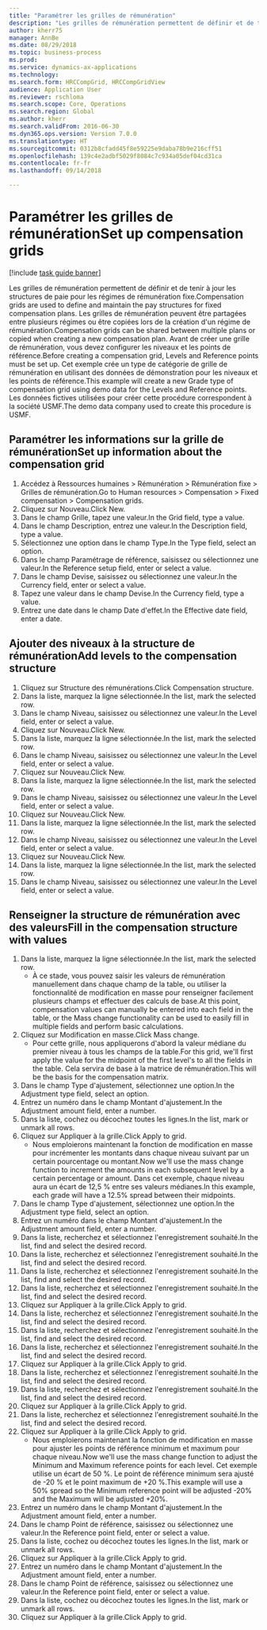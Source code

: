```yaml
--- 
title: "Paramétrer les grilles de rémunération"
description: "Les grilles de rémunération permettent de définir et de tenir à jour les structures de paie pour les régimes de rémunération fixe."
author: kherr75
manager: AnnBe
ms.date: 08/29/2018
ms.topic: business-process
ms.prod: 
ms.service: dynamics-ax-applications
ms.technology: 
ms.search.form: HRCCompGrid, HRCCompGridView
audience: Application User
ms.reviewer: rschloma
ms.search.scope: Core, Operations
ms.search.region: Global
ms.author: kherr
ms.search.validFrom: 2016-06-30
ms.dyn365.ops.version: Version 7.0.0
ms.translationtype: HT
ms.sourcegitcommit: 0312b8cfadd45f8e59225e9daba78b9e216cff51
ms.openlocfilehash: 139c4e2adbf5029f8084c7c934a05def04cd31ca
ms.contentlocale: fr-fr
ms.lasthandoff: 09/14/2018

---
```

# <a name="set-up-compensation-grids"></a><span data-ttu-id="ebacb-103">Paramétrer les grilles de rémunération</span><span class="sxs-lookup"><span data-stu-id="ebacb-103">Set up compensation grids</span></span>

[!include [task guide banner](../../includes/task-guide-banner.md)]

<span data-ttu-id="ebacb-104">Les grilles de rémunération permettent de définir et de tenir à jour les structures de paie pour les régimes de rémunération fixe.</span><span class="sxs-lookup"><span data-stu-id="ebacb-104">Compensation grids are used to define and maintain the pay structures for fixed compensation plans.</span></span> <span data-ttu-id="ebacb-105">Les grilles de rémunération peuvent être partagées entre plusieurs régimes ou être copiées lors de la création d'un régime de rémunération.</span><span class="sxs-lookup"><span data-stu-id="ebacb-105">Compensation grids can be shared between multiple plans or copied when creating a new compensation plan.</span></span>  <span data-ttu-id="ebacb-106">Avant de créer une grille de rémunération, vous devez configurer les niveaux et les points de référence.</span><span class="sxs-lookup"><span data-stu-id="ebacb-106">Before creating a compensation grid, Levels and Reference points must be set up.</span></span> <span data-ttu-id="ebacb-107">Cet exemple crée un type de catégorie de grille de rémunération en utilisant des données de démonstration pour les niveaux et les points de référence.</span><span class="sxs-lookup"><span data-stu-id="ebacb-107">This example will create a new Grade type of compensation grid using demo data for the Levels and Reference points.</span></span> <span data-ttu-id="ebacb-108">Les données fictives utilisées pour créer cette procédure correspondent à la société USMF.</span><span class="sxs-lookup"><span data-stu-id="ebacb-108">The demo data company used to create this procedure is USMF.</span></span>


## <a name="set-up-information-about-the-compensation-grid"></a><span data-ttu-id="ebacb-109">Paramétrer les informations sur la grille de rémunération</span><span class="sxs-lookup"><span data-stu-id="ebacb-109">Set up information about the compensation grid</span></span>
1. <span data-ttu-id="ebacb-110">Accédez à Ressources humaines > Rémunération > Rémunération fixe > Grilles de rémunération.</span><span class="sxs-lookup"><span data-stu-id="ebacb-110">Go to Human resources > Compensation > Fixed compensation > Compensation grids.</span></span>
2. <span data-ttu-id="ebacb-111">Cliquez sur Nouveau.</span><span class="sxs-lookup"><span data-stu-id="ebacb-111">Click New.</span></span>
3. <span data-ttu-id="ebacb-112">Dans le champ Grille, tapez une valeur.</span><span class="sxs-lookup"><span data-stu-id="ebacb-112">In the Grid field, type a value.</span></span>
4. <span data-ttu-id="ebacb-113">Dans le champ Description, entrez une valeur.</span><span class="sxs-lookup"><span data-stu-id="ebacb-113">In the Description field, type a value.</span></span>
5. <span data-ttu-id="ebacb-114">Sélectionnez une option dans le champ Type.</span><span class="sxs-lookup"><span data-stu-id="ebacb-114">In the Type field, select an option.</span></span>
6. <span data-ttu-id="ebacb-115">Dans le champ Paramétrage de référence, saisissez ou sélectionnez une valeur.</span><span class="sxs-lookup"><span data-stu-id="ebacb-115">In the Reference setup field, enter or select a value.</span></span>
7. <span data-ttu-id="ebacb-116">Dans le champ Devise, saisissez ou sélectionnez une valeur.</span><span class="sxs-lookup"><span data-stu-id="ebacb-116">In the Currency field, enter or select a value.</span></span>
8. <span data-ttu-id="ebacb-117">Tapez une valeur dans le champ Devise.</span><span class="sxs-lookup"><span data-stu-id="ebacb-117">In the Currency field, type a value.</span></span>
9. <span data-ttu-id="ebacb-118">Entrez une date dans le champ Date d'effet.</span><span class="sxs-lookup"><span data-stu-id="ebacb-118">In the Effective date field, enter a date.</span></span>

## <a name="add-levels-to-the-compensation-structure"></a><span data-ttu-id="ebacb-119">Ajouter des niveaux à la structure de rémunération</span><span class="sxs-lookup"><span data-stu-id="ebacb-119">Add levels to the compensation structure</span></span>
1. <span data-ttu-id="ebacb-120">Cliquez sur Structure des rémunérations.</span><span class="sxs-lookup"><span data-stu-id="ebacb-120">Click Compensation structure.</span></span>
2. <span data-ttu-id="ebacb-121">Dans la liste, marquez la ligne sélectionnée.</span><span class="sxs-lookup"><span data-stu-id="ebacb-121">In the list, mark the selected row.</span></span>
3. <span data-ttu-id="ebacb-122">Dans le champ Niveau, saisissez ou sélectionnez une valeur.</span><span class="sxs-lookup"><span data-stu-id="ebacb-122">In the Level field, enter or select a value.</span></span>
4. <span data-ttu-id="ebacb-123">Cliquez sur Nouveau.</span><span class="sxs-lookup"><span data-stu-id="ebacb-123">Click New.</span></span>
5. <span data-ttu-id="ebacb-124">Dans la liste, marquez la ligne sélectionnée.</span><span class="sxs-lookup"><span data-stu-id="ebacb-124">In the list, mark the selected row.</span></span>
6. <span data-ttu-id="ebacb-125">Dans le champ Niveau, saisissez ou sélectionnez une valeur.</span><span class="sxs-lookup"><span data-stu-id="ebacb-125">In the Level field, enter or select a value.</span></span>
7. <span data-ttu-id="ebacb-126">Cliquez sur Nouveau.</span><span class="sxs-lookup"><span data-stu-id="ebacb-126">Click New.</span></span>
8. <span data-ttu-id="ebacb-127">Dans la liste, marquez la ligne sélectionnée.</span><span class="sxs-lookup"><span data-stu-id="ebacb-127">In the list, mark the selected row.</span></span>
9. <span data-ttu-id="ebacb-128">Dans le champ Niveau, saisissez ou sélectionnez une valeur.</span><span class="sxs-lookup"><span data-stu-id="ebacb-128">In the Level field, enter or select a value.</span></span>
10. <span data-ttu-id="ebacb-129">Cliquez sur Nouveau.</span><span class="sxs-lookup"><span data-stu-id="ebacb-129">Click New.</span></span>
11. <span data-ttu-id="ebacb-130">Dans la liste, marquez la ligne sélectionnée.</span><span class="sxs-lookup"><span data-stu-id="ebacb-130">In the list, mark the selected row.</span></span>
12. <span data-ttu-id="ebacb-131">Dans le champ Niveau, saisissez ou sélectionnez une valeur.</span><span class="sxs-lookup"><span data-stu-id="ebacb-131">In the Level field, enter or select a value.</span></span>
13. <span data-ttu-id="ebacb-132">Cliquez sur Nouveau.</span><span class="sxs-lookup"><span data-stu-id="ebacb-132">Click New.</span></span>
14. <span data-ttu-id="ebacb-133">Dans la liste, marquez la ligne sélectionnée.</span><span class="sxs-lookup"><span data-stu-id="ebacb-133">In the list, mark the selected row.</span></span>
15. <span data-ttu-id="ebacb-134">Dans le champ Niveau, saisissez ou sélectionnez une valeur.</span><span class="sxs-lookup"><span data-stu-id="ebacb-134">In the Level field, enter or select a value.</span></span>

## <a name="fill-in-the-compensation-structure-with-values"></a><span data-ttu-id="ebacb-135">Renseigner la structure de rémunération avec des valeurs</span><span class="sxs-lookup"><span data-stu-id="ebacb-135">Fill in the compensation structure with values</span></span>
1. <span data-ttu-id="ebacb-136">Dans la liste, marquez la ligne sélectionnée.</span><span class="sxs-lookup"><span data-stu-id="ebacb-136">In the list, mark the selected row.</span></span>
    * <span data-ttu-id="ebacb-137">À ce stade, vous pouvez saisir les valeurs de rémunération manuellement dans chaque champ de la table, ou utiliser la fonctionnalité de modification en masse pour renseigner facilement plusieurs champs et effectuer des calculs de base.</span><span class="sxs-lookup"><span data-stu-id="ebacb-137">At this point, compensation values can manually be entered into each field in the table, or the Mass change functionality can be used to easily fill in multiple fields and perform basic calculations.</span></span>  
2. <span data-ttu-id="ebacb-138">Cliquez sur Modification en masse.</span><span class="sxs-lookup"><span data-stu-id="ebacb-138">Click Mass change.</span></span>
    * <span data-ttu-id="ebacb-139">Pour cette grille, nous appliquerons d'abord la valeur médiane du premier niveau à tous les champs de la table.</span><span class="sxs-lookup"><span data-stu-id="ebacb-139">For this grid, we'll first apply the value for the midpoint of the first level's to all the fields in the table.</span></span> <span data-ttu-id="ebacb-140">Cela servira de base à la matrice de rémunération.</span><span class="sxs-lookup"><span data-stu-id="ebacb-140">This will be the basis for the compensation matrix.</span></span>  
3. <span data-ttu-id="ebacb-141">Dans le champ Type d'ajustement, sélectionnez une option.</span><span class="sxs-lookup"><span data-stu-id="ebacb-141">In the Adjustment type field, select an option.</span></span>
4. <span data-ttu-id="ebacb-142">Entrez un numéro dans le champ Montant d'ajustement.</span><span class="sxs-lookup"><span data-stu-id="ebacb-142">In the Adjustment amount field, enter a number.</span></span>
5. <span data-ttu-id="ebacb-143">Dans la liste, cochez ou décochez toutes les lignes.</span><span class="sxs-lookup"><span data-stu-id="ebacb-143">In the list, mark or unmark all rows.</span></span>
6. <span data-ttu-id="ebacb-144">Cliquez sur Appliquer à la grille.</span><span class="sxs-lookup"><span data-stu-id="ebacb-144">Click Apply to grid.</span></span>
    * <span data-ttu-id="ebacb-145">Nous emploierons maintenant la fonction de modification en masse pour incrémenter les montants dans chaque niveau suivant par un certain pourcentage ou montant.</span><span class="sxs-lookup"><span data-stu-id="ebacb-145">Now we'll use the mass change function to increment the amounts in each subsequent level by a certain percentage or amount.</span></span> <span data-ttu-id="ebacb-146">Dans cet exemple, chaque niveau aura un écart de 12,5 % entre ses valeurs médianes.</span><span class="sxs-lookup"><span data-stu-id="ebacb-146">In this example, each grade will have a 12.5% spread between their midpoints.</span></span>  
7. <span data-ttu-id="ebacb-147">Dans le champ Type d'ajustement, sélectionnez une option.</span><span class="sxs-lookup"><span data-stu-id="ebacb-147">In the Adjustment type field, select an option.</span></span>
8. <span data-ttu-id="ebacb-148">Entrez un numéro dans le champ Montant d'ajustement.</span><span class="sxs-lookup"><span data-stu-id="ebacb-148">In the Adjustment amount field, enter a number.</span></span>
9. <span data-ttu-id="ebacb-149">Dans la liste, recherchez et sélectionnez l'enregistrement souhaité.</span><span class="sxs-lookup"><span data-stu-id="ebacb-149">In the list, find and select the desired record.</span></span>
10. <span data-ttu-id="ebacb-150">Dans la liste, recherchez et sélectionnez l'enregistrement souhaité.</span><span class="sxs-lookup"><span data-stu-id="ebacb-150">In the list, find and select the desired record.</span></span>
11. <span data-ttu-id="ebacb-151">Dans la liste, recherchez et sélectionnez l'enregistrement souhaité.</span><span class="sxs-lookup"><span data-stu-id="ebacb-151">In the list, find and select the desired record.</span></span>
12. <span data-ttu-id="ebacb-152">Dans la liste, recherchez et sélectionnez l'enregistrement souhaité.</span><span class="sxs-lookup"><span data-stu-id="ebacb-152">In the list, find and select the desired record.</span></span>
13. <span data-ttu-id="ebacb-153">Cliquez sur Appliquer à la grille.</span><span class="sxs-lookup"><span data-stu-id="ebacb-153">Click Apply to grid.</span></span>
14. <span data-ttu-id="ebacb-154">Dans la liste, recherchez et sélectionnez l'enregistrement souhaité.</span><span class="sxs-lookup"><span data-stu-id="ebacb-154">In the list, find and select the desired record.</span></span>
15. <span data-ttu-id="ebacb-155">Dans la liste, recherchez et sélectionnez l'enregistrement souhaité.</span><span class="sxs-lookup"><span data-stu-id="ebacb-155">In the list, find and select the desired record.</span></span>
16. <span data-ttu-id="ebacb-156">Dans la liste, recherchez et sélectionnez l'enregistrement souhaité.</span><span class="sxs-lookup"><span data-stu-id="ebacb-156">In the list, find and select the desired record.</span></span>
17. <span data-ttu-id="ebacb-157">Cliquez sur Appliquer à la grille.</span><span class="sxs-lookup"><span data-stu-id="ebacb-157">Click Apply to grid.</span></span>
18. <span data-ttu-id="ebacb-158">Dans la liste, recherchez et sélectionnez l'enregistrement souhaité.</span><span class="sxs-lookup"><span data-stu-id="ebacb-158">In the list, find and select the desired record.</span></span>
19. <span data-ttu-id="ebacb-159">Dans la liste, recherchez et sélectionnez l'enregistrement souhaité.</span><span class="sxs-lookup"><span data-stu-id="ebacb-159">In the list, find and select the desired record.</span></span>
20. <span data-ttu-id="ebacb-160">Cliquez sur Appliquer à la grille.</span><span class="sxs-lookup"><span data-stu-id="ebacb-160">Click Apply to grid.</span></span>
21. <span data-ttu-id="ebacb-161">Dans la liste, recherchez et sélectionnez l'enregistrement souhaité.</span><span class="sxs-lookup"><span data-stu-id="ebacb-161">In the list, find and select the desired record.</span></span>
22. <span data-ttu-id="ebacb-162">Cliquez sur Appliquer à la grille.</span><span class="sxs-lookup"><span data-stu-id="ebacb-162">Click Apply to grid.</span></span>
    * <span data-ttu-id="ebacb-163">Nous emploierons maintenant la fonction de modification en masse pour ajuster les points de référence minimum et maximum pour chaque niveau.</span><span class="sxs-lookup"><span data-stu-id="ebacb-163">Now we'll use the mass change function to adjust the Minimum and Maximum reference points for each level.</span></span> <span data-ttu-id="ebacb-164">Cet exemple utilise un écart de 50 %. Le point de référence minimum sera ajusté de -20 % et le point maximum de +20 %.</span><span class="sxs-lookup"><span data-stu-id="ebacb-164">This example will use a 50% spread so the Minimum reference point will be adjusted -20% and the Maximum will be adjusted +20%.</span></span>  
23. <span data-ttu-id="ebacb-165">Entrez un numéro dans le champ Montant d'ajustement.</span><span class="sxs-lookup"><span data-stu-id="ebacb-165">In the Adjustment amount field, enter a number.</span></span>
24. <span data-ttu-id="ebacb-166">Dans le champ Point de référence, saisissez ou sélectionnez une valeur.</span><span class="sxs-lookup"><span data-stu-id="ebacb-166">In the Reference point field, enter or select a value.</span></span>
25. <span data-ttu-id="ebacb-167">Dans la liste, cochez ou décochez toutes les lignes.</span><span class="sxs-lookup"><span data-stu-id="ebacb-167">In the list, mark or unmark all rows.</span></span>
26. <span data-ttu-id="ebacb-168">Cliquez sur Appliquer à la grille.</span><span class="sxs-lookup"><span data-stu-id="ebacb-168">Click Apply to grid.</span></span>
27. <span data-ttu-id="ebacb-169">Entrez un numéro dans le champ Montant d'ajustement.</span><span class="sxs-lookup"><span data-stu-id="ebacb-169">In the Adjustment amount field, enter a number.</span></span>
28. <span data-ttu-id="ebacb-170">Dans le champ Point de référence, saisissez ou sélectionnez une valeur.</span><span class="sxs-lookup"><span data-stu-id="ebacb-170">In the Reference point field, enter or select a value.</span></span>
29. <span data-ttu-id="ebacb-171">Dans la liste, cochez ou décochez toutes les lignes.</span><span class="sxs-lookup"><span data-stu-id="ebacb-171">In the list, mark or unmark all rows.</span></span>
30. <span data-ttu-id="ebacb-172">Cliquez sur Appliquer à la grille.</span><span class="sxs-lookup"><span data-stu-id="ebacb-172">Click Apply to grid.</span></span>


